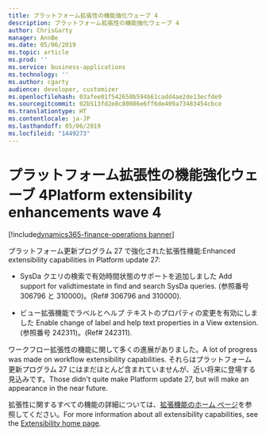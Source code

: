 ```yaml
---
title: プラットフォーム拡張性の機能強化ウェーブ 4
description: プラットフォーム拡張性の機能強化ウェーブ 4
author: ChrisGarty
manager: AnnBe
ms.date: 05/06/2019
ms.topic: article
ms.prod: ''
ms.service: business-applications
ms.technology: ''
ms.author: cgarty
audience: developer, customizer
ms.openlocfilehash: 03afee01f542650b594b61cadd4ae2de13ecfde9
ms.sourcegitcommit: 02b513fd2e8c80086e6ff6de409a73483454cbce
ms.translationtype: HT
ms.contentlocale: ja-JP
ms.lasthandoff: 05/06/2019
ms.locfileid: "1449273"
---
```

# <a name="platform-extensibility-enhancements-wave-4"></a><span data-ttu-id="9f149-103">プラットフォーム拡張性の機能強化ウェーブ 4</span><span class="sxs-lookup"><span data-stu-id="9f149-103">Platform extensibility enhancements wave 4</span></span>
[!include[dynamics365-finance-operations banner](../includes/dynamics365-finance-operations.md)]

<span data-ttu-id="9f149-104">プラットフォーム更新プログラム 27 で強化された拡張性機能:</span><span class="sxs-lookup"><span data-stu-id="9f149-104">Enhanced extensibility capabilities in Platform update 27:</span></span>

- <span data-ttu-id="9f149-105">SysDa クエリの検索で有効時間状態のサポートを追加しました </span><span class="sxs-lookup"><span data-stu-id="9f149-105">Add support for validtimestate in find and search SysDa queries.</span></span> <span data-ttu-id="9f149-106">(参照番号 306796 と 310000)。</span><span class="sxs-lookup"><span data-stu-id="9f149-106">(Ref# 306796 and 310000).</span></span>

- <span data-ttu-id="9f149-107">ビュー拡張機能でラベルとヘルプ テキストのプロパティの変更を有効にしました </span><span class="sxs-lookup"><span data-stu-id="9f149-107">Enable change of label and help text properties in a View extension.</span></span> <span data-ttu-id="9f149-108">(参照番号 242311)。</span><span class="sxs-lookup"><span data-stu-id="9f149-108">(Ref# 242311).</span></span>

<span data-ttu-id="9f149-109">ワークフロー拡張性の機能に関して多くの進展がありました。</span><span class="sxs-lookup"><span data-stu-id="9f149-109">A lot of progress was made on workflow extensibility capabilities.</span></span> <span data-ttu-id="9f149-110">それらはプラットフォーム更新プログラム 27 にはまだほとんど含まれていませんが、近い将来に登場する見込みです。</span><span class="sxs-lookup"><span data-stu-id="9f149-110">Those didn't quite make Platform update 27, but will make an appearance in the near future.</span></span>

<span data-ttu-id="9f149-111">拡張性に関するすべての機能の詳細については、[拡張機能のホーム ページ](https://docs.microsoft.com/dynamics365/unified-operations/dev-itpro/extensibility/extensibility-home-page)を参照してください。</span><span class="sxs-lookup"><span data-stu-id="9f149-111">For more information about all extensibility capabilities, see the [Extensibility home page](https://docs.microsoft.com/dynamics365/unified-operations/dev-itpro/extensibility/extensibility-home-page).</span></span>
